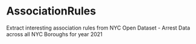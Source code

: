 # AssociationRules
Extract interesting association rules from NYC Open Dataset - Arrest Data across all NYC Boroughs for year 2021
